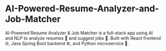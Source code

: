 # AI-Powered-Resume-Analyzer-and-Job-Matcher
AI-Powered Resume Analyzer &amp; Job Matcher is a full-stack app using AI and NLP to analyze resumes 📄 and suggest jobs 💼. Built with React frontend 🌐, Java Spring Boot backend ⚙️, and Python microservice 🐍. 
